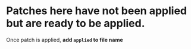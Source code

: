 # Patches here have not been applied but are ready to be applied.

Once patch is applied, **add `applied` to file name**
